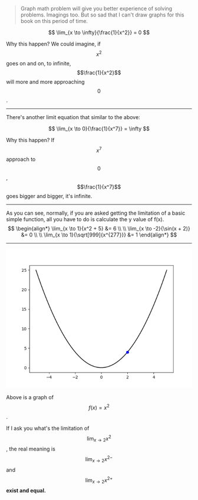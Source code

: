 > Graph math problem will give you better experience of solving problems. Imagings too.
But so sad that I can't draw graphs for this book on this period of time.

$$
\lim_{x \to \infty}{\frac{1}{x^2}} = 0
$$

Why this happen? We could imagine, if $$x^2$$ goes on and on, to infinite, $$\frac{1}{x^2}$$ will more and more approaching $$0$$.
___

There's another limit equation that similar to the above:

$$
\lim_{x \to 0}{\frac{1}{x^7}} = \infty
$$

Why this happen? If $$x^7$$ approach to $$0$$, $$\frac{1}{x^7}$$ goes bigger and bigger, it's infinite.

___

As you can see, normally, if you are asked getting the limitation of a basic simple function, all you have to do is calculate the y value of f(x).
$$
\begin{align*}
\lim_{x \to 1}{x^2 + 5} &= 6
\\ \\
\lim_{x \to -2}{\sin(x + 2)} &= 0
\\ \\
\lim_{x \to 1}{\sqrt[999]{x^{277}}} &= 1
\end{align*}
$$
___

![](/assets/x^2.png)

Above is a graph of $$f(x) = x^2$$.

If I ask you what's the limitation of $$\lim_{x \to 2}{x^2}$$, the real meaning is $$\lim_{x \to 2}{{x^2}^{-}}$$ and $$\lim_{x \to 2}{{x^2}^{+}}$$ **exist and equal.**


